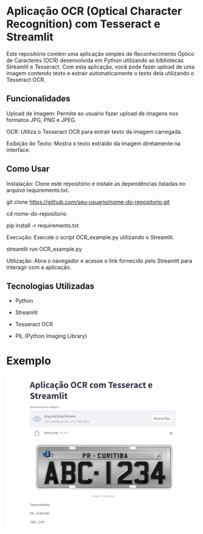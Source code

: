 # Aplicação OCR (Optical Character Recognition) com Tesseract e Streamlit

Este repositório contém uma aplicação simples de Reconhecimento Óptico de Caracteres (OCR) desenvolvida em Python utilizando as bibliotecas Streamlit e Tesseract. Com esta aplicação, você pode fazer upload de uma imagem contendo texto e extrair automaticamente o texto dela utilizando o Tesseract OCR.

## Funcionalidades
Upload de Imagem: Permite ao usuário fazer upload de imagens nos formatos JPG, PNG e JPEG.


OCR: Utiliza o Tesseract OCR para extrair texto da imagem carregada.


Exibição do Texto: Mostra o texto extraído da imagem diretamente na interface.

## Como Usar
Instalação: Clone este repositório e instale as dependências listadas no arquivo requirements.txt.


git clone https://github.com/seu-usuario/nome-do-repositorio.git

cd nome-do-repositorio

pip install -r requirements.txt

Execução: Execute o script OCR_example.py utilizando o Streamlit.

streamlit run OCR_example.py


Utilização: Abra o navegador e acesse o link fornecido pelo Streamlit para interagir com a aplicação. 

## Tecnologias Utilizadas

- Python

- Streamlit

- Tesseract OCR

- PIL (Python Imaging Library) 


# Exemplo

![Exemplo de aplicação OCR para placa de automóveis](imagem_aplicacao.png)

